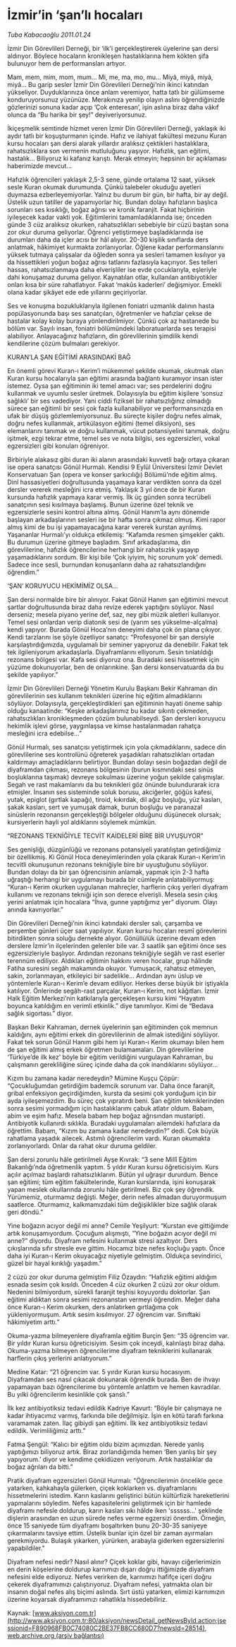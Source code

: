 # İzmir’in ‘şan’lı hocaları

*Tuba Kabacaoğlu 2011.01.24*

<font class="agenda2NewsSpot">
 İzmir Din Görevlileri Derneği, bir ‘ilk’i gerçekleştirerek üyelerine şan dersi aldırıyor. Böylece hocaların kronikleşen hastalıklarına hem kökten şifa bulunuyor hem de performansları artıyor.
</font>
<font class="newsDetail">
 <p>
  <p class="MsoNormal">
   Mam, mem, mim, mom, mum… Mi, me, ma, mo, mu… Miyâ, miyâ, miyâ, miyâ… Bu garip sesler İzmir Din Görevlileri Derneği’nin ikinci katından yükseliyor. Duyduklarınıza önce anlam veremiyor, hatta tatlı bir gülümseme konduruyorsunuz yüzünüze. Merakınıza yenilip olayın aslını öğrendiğinizde gözlerinizi sonuna kadar açıp ‘Çok enteresan’, işin aslına biraz daha vâkıf olunca da “Bu harika bir şey!” deyiveriyorsunuz.
  </p>
  <p class="MsoNormal">
   İkiçeşmelik semtinde hizmet veren İzmir Din Görevlileri Derneği, yaklaşık iki aydır tatlı bir koşuşturmanın içinde. Hafız ve ilahiyat fakültesi mezunu Kuran kursu hocaları şan dersi alarak yıllardır aralıksız çektikleri hastalıklara, rahatsızlıklara son vermenin mutluluğunu yaşıyor. Hafızlık, şan eğitimi, hastalık… Biliyoruz ki kafanız karıştı. Merak etmeyin; hepsinin bir açıklaması haberimizde mevcut…
   <span>
   </span>
  </p>
  <p class="MsoNormal">
   Hafızlık öğrencileri yaklaşık 2,5-3 sene, günde ortalama 12 saat, yüksek sesle Kuran okumak durumunda. Çünkü talebeler okuduğu ayetleri duymazsa ezberleyemiyorlar. Yalnız bu durum bir gün, bir hafta, bir ay değil. Üstelik uzun tatiller de yapamıyorlar hiç. Bundan dolayı hafızların başlıca sorunları ses kısıklığı, boğaz ağrısı ve kronik faranjit. Fakat hiçbirinin iyileşecek kadar vakti yok. Eğitimlerini tamamladıklarında ise; önceden günde 3 cüz aralıksız okurken, rahatsızlıkları sebebiyle bir cüzü baştan sona zor okur duruma geliyorlar. Öğrenci yetiştirmeye başladıklarında ise durumları daha da içler acısı bir hâl alıyor. 20-30 kişilik sınıflarda ders anlatmak, hâkimiyet kurmakta zorlanıyorlar. Öğlene kadar performanslarını yüksek tutmaya çalışsalar da öğleden sonra ya sesleri tamamen kısılıyor ya da hissettikleri yoğun boğaz ağrısı tatlarını fazlasıyla kaçırıyor. Ses telleri hassas, rahatsızlanmaya daha elverişliler ise evde çocuklarıyla, eşleriyle dahi konuşamaz duruma geliyor. Kaynatılan otlar, kullanılan antibiyotikler onları kısa bir süre rahatlatıyor. Fakat ‘makûs kaderleri’ değişmiyor. Emekli olana kadar şikâyet ede ede yıllarını geçiriyorlar.
  </p>
  <p class="MsoNormal">
   Ses ve konuşma bozukluklarıyla ilgilenen foniatri uzmanlık dalının hasta popülasyonunda başı ses sanatçıları, öğretmenler ve hafızlar çekse de hastalar kolay kolay buraya yönlendirilmiyor. Çünkü çok az hastanede bu bölüm var. Sayılı insan, foniatri bölümündeki laboratuarlarda ses terapisi alabiliyor. Anlayacağınız hafızların, din görevlilerinin şimdilik kendi kendilerine çözüm bulmaları gerekiyor.
  </p>
  <p class="MsoNormal">
   KURAN’LA ŞAN EĞİTİMİ ARASINDAKİ BAĞ
  </p>
  <p class="MsoNormal">
   En önemli görevi Kuran-ı Kerim’i mükemmel şekilde okumak, okutmak olan Kuran kursu hocalarıyla şan eğitimi arasında bağlantı kuramıyor insan ister istemez. Oysa şan eğitiminin iki temel amacı var; ses perdelerini doğru kullanmak ve uyumlu sesler üretmek. Dolayısıyla bu eğitim kişilere ‘sonsuz sağlıklı’ bir ses vadediyor. Yani ciddi fiziksel bir rahatsızlığınız olmadığı sürece şan eğitimli bir sesi çok fazla kullanabiliyor ve performansınızda en ufak bir düşüş gözlemlemiyorsunuz. Bu süreçte kişiler doğru nefes almak, doğru nefes kullanmak, artikülasyon eğitimi (temel diksiyon), ses elemanlarını tanımak ve doğru kullanmak, vücut potansiyelini tanımak, doğru işitmek, ezgi tekrar etme, temel ses ve nota bilgisi, ses egzersizleri, vokal egzersizleri gibi konuları öğreniyor.
  </p>
  <p class="MsoNormal">
   Birbiriyle alakasız gibi duran iki alanın arasındaki kuvvetli bağı ortaya çıkaran ise opera sanatçısı Gönül Hurmalı. Kendisi 9 Eylül Üniversitesi İzmir Devlet Konservatuarı Şan (opera ve konser şarkıcılığı) Bölümü’nde eğitim almış. Dinî hassasiyetleri doğrultusunda yaşamaya karar verdikten sonra da özel dersler vererek mesleğini icra etmiş. Yaklaşık 3 yıl önce de bir Kuran kursunda hafızlık yapmaya karar vermiş. İlk üç günden sonra tecrübeli sanatçının sesi kısılmaya başlamış. Bunun üzerine özel teknik ve egzersizlerle sesini kontrol altına almış. Gönül Hanım’la aynı dönemde başlayan arkadaşlarının sesleri ise bir hafta sonra çıkmaz olmuş. Kimi rapor almış kimi de bu işi yapamayacağına karar vererek kurstan ayrılmış. Yaşananlar Hurmalı’yı oldukça etkilemiş: “Kafamda resmen şimşekler çaktı. Bu durumun üzerine gitmeye başladım. Sınıf arkadaşlarıma, din görevlilerine, hafızlık öğrencilerine herhangi bir rahatsızlık yaşayıp yaşamadıklarını sordum. Bir kişi bile ‘Çok iyiyim, hiç sorunum yok’ demedi. Sadece ince sesli, burnundan konuşanların daha az rahatsızlandığını öğrendim.”
  </p>
  <p class="MsoNormal">
   ‘ŞAN’ KORUYUCU HEKİMİMİZ OLSA…
  </p>
  <p class="MsoNormal">
   Şan dersi normalde bire bir alınıyor. Fakat Gönül Hanım şan eğitimini mevcut şartlar doğrultusunda biraz daha revize ederek yaptığını söylüyor. Nasıl derseniz; mesela piyano yerine def, saz, ney gibi müzik aletleri kullanıyor. Temel sesi onlardan verip diatonik sesi de (yarım ses yükselme-alçalma) kendi yapıyor. Burada Gönül Hoca’nın deneyimi daha çok ön plana çıkıyor. Kendi tarzlarını ise şöyle özetliyor sanatçı: “Profesyonel bir şan dersiyle karşılaştırdığımızda, uygulamalı bir seminer yapıyoruz da denebilir. Fakat tek tek ilgileniyorum arkadaşlarla. Diyaframlarını elliyorum. Sesin tınlatıldığı rezonans bölgesi var. Kafa sesi diyoruz ona. Buradaki sesi hissetmek için yüzüme dokunuyorlar, ben de onlarınkine. Şan dersi konservatuarda da bu şekilde yapılıyor.”
  </p>
  <p class="MsoNormal">
   İzmir Din Görevlileri Derneği Yönetim Kurulu Başkanı Bekir Kahraman din görevlilerinin ses kullanım teknikleri üzerine hiç eğitim almadıklarını söylüyor. Dolayısıyla, gerçekleştirdikleri şan eğitiminin hayati öneme sahip olduğu kanaatinde: “Keşke arkadaşlarımız bu kadar sıkıntı çekmeden, rahatsızlıkları kronikleşmeden çözüm bulunabilseydi. Şan dersleri koruyucu hekimlik işlevi görse, yaygınlaşsa ve kimse hastalanmadan rahatça mesleğini icra edebilse…”
  </p>
  <p class="MsoNormal">
   Gönül Hurmalı, ses sanatçısı yetiştirmek için yola çıkmadıklarını, sadece din görevlilerine ses kontrolünü öğreterek yaşadıkları rahatsızlıkları ortadan kaldırmayı amaçladıklarını belirtiyor. Bundan dolayı sesin boğazdan değil de diyaframdan çıkması, rezonans bölgesinin (burun kısmındaki sesi sinüs boşluklarına taşımak) devreye sokulması üzerine yoğun şekilde çalışmışlar. Segah ve rast makamlarını da bu teknikleri göz önünde bulundurarak icra etmişler. İnsanın ses sisteminde soluk borusu, akciğerler, göğüs kafesi, yutak, epiglot (gırtlak kapağı), tiroid, kıkırdak, dil ağız boşluğu, yüz kasları, şakak kasları, sert ve yumuşak damak, burun boşluğu ve paranazal sinüslerin rezonansın gerçekleştiği bölgeler olduğunu düşünecek olursak; kursiyerlerin hayli yol aldıklarını söylemek mümkün.
  </p>
  <p class="MsoNormal">
   “REZONANS TEKNİĞİYLE TECVİT KAİDELERİ BİRE BİR UYUŞUYOR”
  </p>
  <p class="MsoNormal">
   Ses genişliği, düzgünlüğü ve rezonans potansiyeli yaratılıştan getirdiğimiz bir özellikmiş. Ki Gönül Hoca deneyimlerinden yola çıkarak Kuran-ı Kerim’in tecvitli okunuşunun rezonans tekniğiyle bire bir uyuştuğunu söylüyor. Bundan dolayı da bir şan öğrencisinin anlamak, yapmak için 2-3 hafta uğraştığı herhangi bir uygulamayı burada bir cümleyle anlatabiliyormuş: “Kuran-ı Kerim okurken uygulanan mahreçler, harflerin çıkış yerleri diyafram kullanımı ve rezonans tekniği için son derece elverişli. Mesela sesin çıkış yerini anlatmak için hocalara “İhva, gunne yaptığımız yer” diyorum. Olayı anında kavrıyorlar.”
  </p>
  <p class="MsoNormal">
   Din Görevlileri Derneği’nin ikinci katındaki dersler salı, çarşamba ve perşembe günleri üçer saat yapılıyor. Kuran kursu hocaları resmî görevlerini bitirdikten sonra soluğu dernekte alıyor. Gönüllülük üzerine devam eden derslere İzmir’in ilçelerinden gelenler bile var. 3 saatlik şan eğitimi önce ses egzersizleriyle başlıyor. Ardından rezonans tekniğiyle segâh ve rast eserler terennüm ediliyor. Aldıkları eğitimin hakkını veren hocalar, grup hâlinde Fatiha suresini segâh makamında okuyor. Yumuşacık, rahatsız etmeyen, sakin, zorlanmayan, etkileyici bir sadelikle... Ardından aynı üslup ve yöntemlerle Kuran-ı Kerim’e devam ediliyor. Herkes derse büyük bir iştiyakla katılıyor. Önlerinde segâh-rast parçalar, Kuran-ı Kerim, not kâğıtları. İzmir Halk Eğitim Merkezi’nin katkılarıyla gerçekleşen kursu kimi “Hayatım boyunca katıldığım en verimli etkinlik.” diye tanımlıyor. Kimi de “Bedava sağlık sigortası.” diyor.
   <span>
   </span>
  </p>
  <p class="MsoNormal">
   Başkan Bekir Kahraman, dernek üyelerinin şan eğitiminden çok memnun kaldığını, aynı eğitimi erkek din görevlilerinin de almak istediğini söylüyor. Fakat tek sorun Gönül Hanım gibi hem iyi Kuran-ı Kerim okumayı bilen hem de şan eğitimi almış erkek öğretmen bulamamaları. Din görevlilerine ‘Türkiye’de ilk kez’ böyle bir eğitim verildiğini vurgulayan Kahraman, bu çalışmanın gerekliliğine süreç içinde daha da çok inandıklarını söylüyor…
   <span>
   </span>
  </p>
  <p class="MsoNormal">
  </p>
  <p class="MsoNormal">
   Kızım bu zamana kadar neredeydin? Mümine Kuşçu Çöpür: “Çocukluğumdan getirdiğim bademcik sorunum var. Daha önce faranjit, gribal enfeksiyon geçirdiğimden, kursta da sesimi çok yorduğum için bir ayda iyileşemezdim. Bu süreç çok yıpratırdı beni. Şan eğitim tekniklerinden sonra sesimi yormadığım için hastalıklarımı çabuk atlatır oldum. Babam, abim ve eşim hafız. Mesela babam hep boğaz ağrısından mustaripti. Antibiyotik kullanırdı sıklıkla. Buradaki uygulamaları ailemdeki hafızlara da öğrettim. Babam, “Kızım bu zamana kadar neredeydin?” dedi. Çok büyük rahatlama yaşadık ailecek. Astımlı öğrencilerim vardı. Kuran okumakta zorlanıyorlardı. Onlar da rahat okur duruma geldiler.
  </p>
  <p class="MsoNormal">
   <span>
   </span>
  </p>
  <p class="MsoNormal">
   Şan dersi zorunlu hâle getirilmeli Ayşe Kıvrak: “3 sene Millî Eğitim Bakanlığı’nda öğretmenlik yaptım. 5 yıldır Kuran kursu öğreticisiyim. Kurs açılır açılmaz başlardı rahatsızlıklarım. Bütün yıl uğraşır dururdum. Bence şan eğitimi; tüm eğitim fakültelerinde, Kuran kurslarında, işini konuşarak yapan meslek okullarında zorunlu hâle getirilmeli. Biz çok şey öğrendik. Yürümemiz, oturmamız değişti. Meğer, derin nefes almadan duruyormuşum saatlerce. Oturmamız, kalkmamızdaki tüm değişiklikler bize sağlık olarak geri döndü.”
  </p>
  <p class="MsoNormal">
   <span>
   </span>
  </p>
  <p class="MsoNormal">
   Yine boğazın acıyor değil mi anne? Cemile Yeşilyurt: “Kurstan eve gittiğimde artık konuşamıyordum. Çocuğum alışmıştı, “Yine boğazın acıyor değil mi anne?” diyordu. Diyafram nefesini kullanmak stresi azaltıyor. Ders çıkışlarında sıfır stresle eve gittim. Hocamız bize nefes koçluğu yaptı. Önce daha iyi Kuran-ı Kerim okuyacağız niyetiyle gelmiştim. Oldukça sevindirici, güzel bir hayal kırıklığı yaşadım.”
  </p>
  <p class="MsoNormal">
   <span>
   </span>
  </p>
  <p class="MsoNormal">
   2 cüzü zor okur duruma gelmiştim Filiz Özaydın: “Hafızlık eğitimi aldığım esnada sesim çok kısıldı. Önceden 4 cüz okurken 2 cüzü zor okur oldum. Nedenini bilmiyordum, sürekli faranjit teşhisi koyuyordu doktorlar. Şan eğitimi aldıktan sonra sesimi rezonanstan vermeyi öğrendim. Meğer daha önce Kuran-ı Kerim okurken, ders anlatırken gırtlağıma çok yükleniyormuşum. Artık sesim kısılmıyor. 27 öğrencim var. Sınıftaki hâkimiyetim arttı.”
  </p>
  <p class="MsoNormal">
   Okuma-yazma bilmeyenlere diyaframla eğitim Burçin Şen: “35 öğrencim var. Bir yıldır Kuran kursu öğreticisiyim. Sesim çok inceydi, kalınlaştı biraz daha. Okuma-yazma bilmeyen öğrencilerime diyafram tekniklerini kullanarak harflerin çıkış yerlerini anlatıyorum.”
  </p>
  <p class="MsoNormal">
   Medine Katar: “21 öğrencim var. 5 yırdır Kuran kursu hocasıyım. Diyaframdan ses nasıl çıkacak dokunarak öğrendik burada. Ben de ihvayı yapamayan bazı öğrencilerime bu yöntemle anlattım ve hemen kavradılar. Bu yılki öğrencilerim kesinlikle çok şanslı.”
  </p>
  <p class="MsoNormal">
   <span>
   </span>
  </p>
  <p class="MsoNormal">
   İlk kez antibiyotiksiz tedavi edildik Kadriye Kavurt: “Böyle bir çalışmaya ne kadar ihtiyacımız varmış, farkında bile değilmişiz. İşin en kötü tarafı farkına varamamak zaten. İlaç gibiydi şan eğitimi. İlk kez antibiyotiksiz tedavi edildik. Verimliliğimiz arttı.”
  </p>
  <p class="MsoNormal">
   Fatma Şengül: “Kalıcı bir eğitim oldu bizim açımızdan. Nerede yanlış yaptığımızı biliyoruz artık. Biraz zorlandığımda hemen ‘Ben yanlış bir şey yapıyorum.’ diyor ve kendime çekidüzen veriyorum. Artık hastalıklar da boğaz ağrıları da bitti.”
  </p>
  <p class="MsoNormal">
  </p>
  <p class="MsoNormal">
   Pratik diyafram egzersizleri Gönül Hurmalı: "Öğrencilerimin öncelikle gece yatarken, kahkahayla gülerken, çiçek koklarken vs. diyaframlarını hissetmelerini istedim. Karın kaslarını geliştirici bütün kültürfizik hareketlerini yapmalarını söyledim. Nefes kapasitelerini geliştirmek için bir hamlede diyaframı nefesle doldurup, karın kasları sıkı hâlde iken 'ssssss...' şeklinde dişlerin arasından en uzun sürede nefes verme egzersizi önerdim. Örneğin, önce 15 saniyede tüm diyaframı boşaltırken bunu 20-30-35 saniyeye çıkarmalarını tavsiye ettim. Üstelik bunlar için özel bir zaman ayırmaları gerekmiyordu. Bulaşık yıkarken, yürürken, arabayla giderken egzersizlerini yapabildiler."
  </p>
  <p class="MsoNormal">
  </p>
  <p class="MsoNormal">
   Diyafram nefesi nedir? Nasıl alınır? Çiçek koklar gibi, havayı ciğerlerimizin en derin köşelerine doldurup karnımızı dışarı doğru ittiğimizde diyafram nefesini elde ediyoruz. Nefes verirken de, karnımızı hafifçe içeri doğru çekerek diyaframımızı çalıştırıyoruz. Diyafram nefesi, yatmakta olan bir insanın doğal nefes alış biçimi aslında. Sırt üstü yatarken, elimizi karnımızın üzerine koyarsak diyaframımızı rahatlıkla hissedebiliriz.
  </p>
 </p>
</font>

Kaynak: [www.aksiyon.com.tr](http://www.aksiyon.com.tr:80/aksiyon/newsDetail_getNewsById.action;jsessionid=F890968FB0C74080C2BE37FB8CC680D7?newsId=28514), [web.archive.org (arşiv bağlantısı)](http://web.archive.org/web/20110130030754/http://www.aksiyon.com.tr:80/aksiyon/newsDetail_getNewsById.action;jsessionid=F890968FB0C74080C2BE37FB8CC680D7?newsId=28514)
